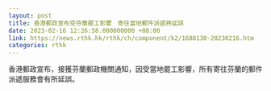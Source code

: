 ```yaml
---
layout: post
title: 香港郵政宣布受芬蘭罷工影響　寄往當地郵件派遞將延誤
date: 2023-02-16 12:26:58.000000000 +08:00
link: https://news.rthk.hk/rthk/ch/component/k2/1688130-20230216.htm
categories: rthk
---
```


香港郵政宣布，接獲芬蘭郵政機關通知，因受當地罷工影響，所有寄往芬蘭的郵件派遞服務會有所延誤。

